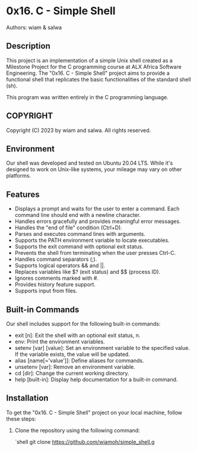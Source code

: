 # 0x16. C - Simple Shell

Authors: wiam & salwa

## Description

This project is an implementation of a simple Unix shell created as a Milestone Project for the C programming course at ALX Africa Software Engineering. The "0x16. C - Simple Shell" project aims to provide a functional shell that replicates the basic functionalities of the standard shell (sh).

This program was written entirely in the C programming language.

## COPYRIGHT

Copyright (C) 2023 by wiam and salwa. All rights reserved.

## Environment

Our shell was developed and tested on Ubuntu 20.04 LTS. While it's designed to work on Unix-like systems, your mileage may vary on other platforms.

## Features

- Displays a prompt and waits for the user to enter a command. Each command line should end with a newline character.
- Handles errors gracefully and provides meaningful error messages.
- Handles the "end of file" condition (Ctrl+D).
- Parses and executes command lines with arguments.
- Supports the PATH environment variable to locate executables.
- Supports the exit command with optional exit status.
- Prevents the shell from terminating when the user presses Ctrl-C.
- Handles command separators (;).
- Supports logical operators && and ||.
- Replaces variables like $? (exit status) and $$ (process ID).
- Ignores comments marked with #.
- Provides history feature support.
- Supports input from files.

## Built-in Commands

Our shell includes support for the following built-in commands:

- exit [n]: Exit the shell with an optional exit status, n.
- env: Print the environment variables.
- setenv [var] [value]: Set an environment variable to the specified value. If the variable exists, the value will be updated.
- alias [name[='value']]: Define aliases for commands.
- unsetenv [var]: Remove an environment variable.
- cd [dir]: Change the current working directory.
- help [built-in]: Display help documentation for a built-in command.

## Installation

To get the "0x16. C - Simple Shell" project on your local machine, follow these steps:

1. Clone the repository using the following command:

   `shell
   git clone https://github.com/wiamoh/simple_shell.g
